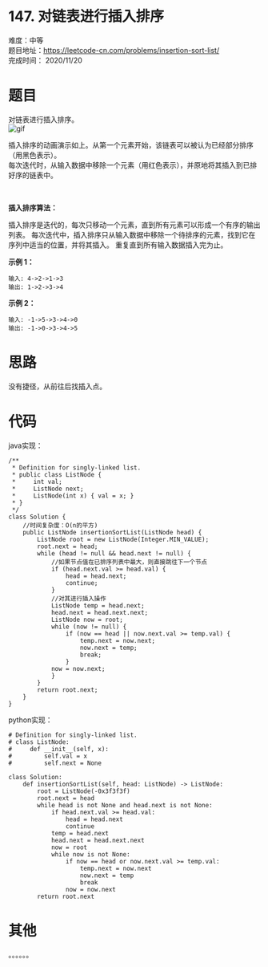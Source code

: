 # 147. 对链表进行插入排序
难度：中等   
题目地址：https://leetcode-cn.com/problems/insertion-sort-list/    
完成时间：  2020/11/20   
# 题目
对链表进行插入排序。   
![gif](https://upload.wikimedia.org/wikipedia/commons/0/0f/Insertion-sort-example-300px.gif)

插入排序的动画演示如上。从第一个元素开始，该链表可以被认为已经部分排序（用黑色表示）。   
每次迭代时，从输入数据中移除一个元素（用红色表示），并原地将其插入到已排好序的链表中。   

 

**插入排序算法：**

插入排序是迭代的，每次只移动一个元素，直到所有元素可以形成一个有序的输出列表。
每次迭代中，插入排序只从输入数据中移除一个待排序的元素，找到它在序列中适当的位置，并将其插入。
重复直到所有输入数据插入完为止。
 

**示例 1：**
```
输入: 4->2->1->3
输出: 1->2->3->4
```
**示例 2：**
```
输入: -1->5->3->4->0
输出: -1->0->3->4->5
```
# 思路
没有捷径，从前往后找插入点。
# 代码
java实现：
```
/**
 * Definition for singly-linked list.
 * public class ListNode {
 *     int val;
 *     ListNode next;
 *     ListNode(int x) { val = x; }
 * }
 */
class Solution {
    //时间复杂度：O(n的平方)
    public ListNode insertionSortList(ListNode head) {
        ListNode root = new ListNode(Integer.MIN_VALUE);
        root.next = head;
        while (head != null && head.next != null) {
            //如果节点值在已排序列表中最大，则直接跳往下一个节点
            if (head.next.val >= head.val) {
                head = head.next;
                continue;
            }
            //对其进行插入操作
            ListNode temp = head.next;
            head.next = head.next.next;
            ListNode now = root;
            while (now != null) {
                if (now == head || now.next.val >= temp.val) {
                    temp.next = now.next;
                    now.next = temp;
                    break;
                }
            now = now.next;
            }
        }
        return root.next;
    }
}
```
python实现：
```
# Definition for singly-linked list.
# class ListNode:
#     def __init__(self, x):
#         self.val = x
#         self.next = None

class Solution:
    def insertionSortList(self, head: ListNode) -> ListNode:
        root = ListNode(-0x3f3f3f)
        root.next = head
        while head is not None and head.next is not None:
            if head.next.val >= head.val:
                head = head.next
                continue
            temp = head.next
            head.next = head.next.next
            now = root
            while now is not None:
                if now == head or now.next.val >= temp.val:
                    temp.next = now.next
                    now.next = temp
                    break
                now = now.next
        return root.next
```
# 其他
。。。。。。